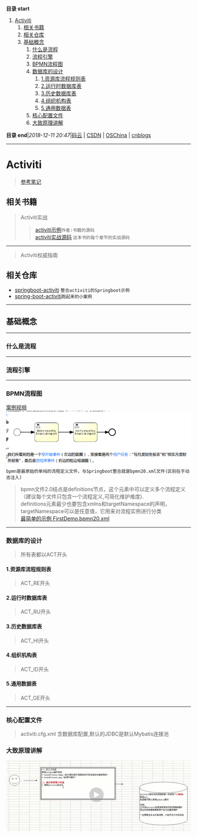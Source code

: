 **目录 start**

1. [Activiti](#activiti)
    1. [相关书籍](#相关书籍)
    1. [相关仓库](#相关仓库)
    1. [基础概念](#基础概念)
        1. [什么是流程](#什么是流程)
        1. [流程引擎](#流程引擎)
        1. [BPMN流程图](#bpmn流程图)
        1. [数据库的设计](#数据库的设计)
            1. [1.资源库流程规则表](#1资源库流程规则表)
            1. [2.运行时数据库表](#2运行时数据库表)
            1. [3.历史数据库表](#3历史数据库表)
            1. [4.组织机构表](#4组织机构表)
            1. [5.通用数据表](#5通用数据表)
        1. [核心配置文件](#核心配置文件)
        1. [大致原理讲解](#大致原理讲解)

**目录 end**|_2018-12-11 20:47_|[码云](https://gitee.com/gin9) | [CSDN](http://blog.csdn.net/kcp606) | [OSChina](https://my.oschina.net/kcp1104) | [cnblogs](http://www.cnblogs.com/kuangcp)
****************************************

# Activiti
> [参考笔记](https://github.com/dragonhht/Notes/blob/master/Java/Activiti%E5%AD%A6%E4%B9%A0%E7%AC%94%E8%AE%B0.md)
## 相关书籍

> Activiti实战  
>> [activiti示例](https://github.com/henryyan/kft-activiti-demo)`作者:书籍的源码`  
[activiti实战源码](https://github.com/henryyan/activiti-in-action-codes) `这本书的每个章节的实战源码` 

*******************
> Activiti权威指南  
>> 

## 相关仓库
- [springboot-activiti](https://gitee.com/wyy396731037/springboot-activiti) `整合activiti的Springboot示例`
- [spring-boot-activiti](https://gitee.com/fengyexjtu/spring-boot-activiti)`跑起来的小案例`
******************************
## 基础概念
*****************************
### 什么是流程

*****************************
### 流程引擎

******************************
### BPMN流程图
[案例视频](http://www.jikexueyuan.com/course/1777_2.html?ss=1)
![最简单示例图](https://raw.githubusercontent.com/Kuangcp/ImageRepos/master/Tech/activiti/activiti-first.png)
`bpmn是最原始的单纯的流程定义文件，与Springboot整合就是bpmn20.xml文件(区别在于动态注入)`

> bpmn文件2.0结点是definitions节点，这个元素中可以定义多个流程定义（建议每个文件只包含一个流程定义,可简化维护难度).  
> definitions元素最少也要包含xmlns和targetNamespace的声明，targetNamespace可以是任意值，它用来对流程实例进行分类  
> [最简单的示例 FirstDemo.bpmn20.xml](https://gitee.com/kcp1104/codes/9cm6pdsqo5vrauij41xbk68#FirstDemo.bpmn20.xml)

*****************************************
### 数据库的设计
> 所有表都以ACT开头

#### 1.资源库流程规则表
> ACT_RE开头

#### 2.运行时数据库表
> ACT_RU开头

#### 3.历史数据库表
> ACT_HI开头

#### 4.组织机构表
> ACT_ID开头

#### 5.通用数据表
> ACT_GE开头

******************************
### 核心配置文件
> activiti.cfg.xml 含数据库配置,默认的JDBC是默认Mybatis连接池

### 大致原理讲解

[![来源](https://raw.githubusercontent.com/Kuangcp/ImageRepos/master/Tech/activiti/simple.png)](http://www.icoolxue.com/play/5796)



